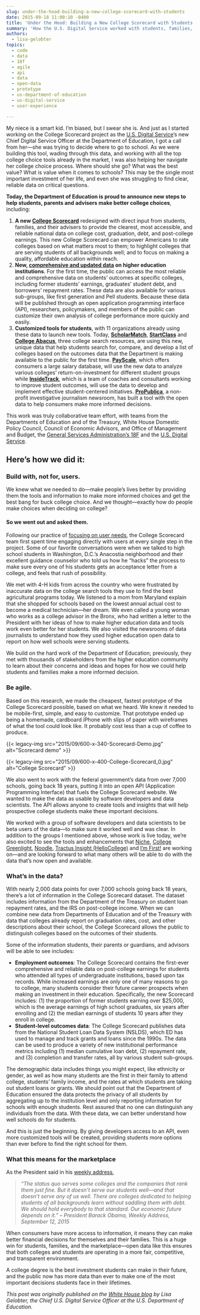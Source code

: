 ```yaml
---
slug: under-the-hood-building-a-new-college-scorecard-with-students
date: 2015-09-18 11:00:10 -0400
title: 'Under the Hood: Building a New College Scorecard with Students'
summary: 'How the U.S. Digital Service worked with students, families, schools, developers, and teams across the federal government to rebuild the new College Scorecard tool.'
authors:
  - lisa-gelobter
topics:
  - code
  - data
  - 18f
  - agile
  - api
  - data
  - open-data
  - prototype
  - us-department-of-education
  - us-digital-service
  - user-experience

---
```


My niece is a smart kid. I’m biased, but I swear she is. And just as I started working on the College Scorecard project as the [U.S. Digital Service](https://www.whitehouse.gov/digital/united-states-digital-service)’s new Chief Digital Service Officer at the Department of Education, I got a call from her—she was trying to decide where to go to school. As we were building this tool, wading through this data, and working with all the top college choice tools already in the market, I was also helping her navigate her college choice process. Where should she go? What was the best value? What is value when it comes to schools? This may be the single most important investment of her life, and even she was struggling to find clear, reliable data on critical questions.

**Today, the Department of Education is proud to announce new steps to help students, parents and advisers make better college choices**, including:

  1. **A new [College Scorecard](https://collegescorecard.ed.gov/)** redesigned with direct input from students, families, and their advisers to provide the clearest, most accessible, and reliable national data on college cost, graduation, debt, and post-college earnings. This new College Scorecard can empower Americans to rate colleges based on what matters most to them; to highlight colleges that are serving students of all backgrounds well; and to focus on making a quality, affordable education within reach.
  2. **New, [comprehensive and updated data](https://collegescorecard.ed.gov/data/) on higher education institutions**. For the first time, the public can access the most reliable and comprehensive data on students’ outcomes at specific colleges, including former students’ earnings, graduates’ student debt, and borrowers’ repayment rates. These data are also available for various sub-groups, like first generation and Pell students. Because these data will be published through an open application programming interface (API), researchers, policymakers, and members of the public can customize their own analysis of college performance more quickly and easily.
  3. **Customized tools for students**, with 11 organizations already using these data to launch new tools. Today, **[ScholarMatch](http://scholarmatcher.scholarmatch.org/)**, **[StartClass](http://www.startclass.com/)** and **[College Abacus](https://collegeabacus.org/)**, three college search resources, are using this new, unique data that help students search for, compare, and develop a list of colleges based on the outcomes data that the Department is making available to the public for the first time. **[PayScale](http://www.payscale.com/college-roi/roi-by-income-level)**, which offers consumers a large salary database, will use the new data to analyze various colleges’ return-on-investment for different student groups while **[InsideTrack](http://www.insidetrack.com/)**, which is a team of coaches and consultants working to improve student outcomes, will use the data to develop and implement effective student-centered initiatives. **[ProPublica](https://www.propublica.org/)**, a non-profit investigative journalism newsroom, has built a tool with the open data to help consumers make more informed decisions.

This work was truly collaborative team effort, with teams from the Departments of Education and of the Treasury, White House Domestic Policy Council, Council of Economic Advisors, and Office of Management and Budget, the [General Services Administration’s 18F](https://18f.gsa.gov/) and the [U.S. Digital Service](https://www.whitehouse.gov/digital/united-states-digital-service).

## Here’s how we did it:

### Build with, not for, users.

We knew what we needed to do—make people’s lives better by providing them the tools and information to make more informed choices and get the best bang for buck college choice. And we thought—exactly how do people make choices when deciding on college?

#### So we went out and asked them.

Following our practice of [focusing on user needs](https://playbook.cio.gov/#play1), the College Scorecard team first spent time engaging directly with users at every single step in the project. Some of our favorite conversations were when we talked to high school students in Washington, D.C.’s Anacostia neighborhood and their excellent guidance counselor who told us how he “hacks” the process to make sure every one of his students gets an acceptance letter from a college, and feels that rush of possibility.

We met with 4-H kids from across the country who were frustrated by inaccurate data on the college search tools they use to find the best agricultural programs today. We listened to a mom from Maryland explain that she shopped for schools based on the lowest annual actual cost to become a medical technician—her dream. We even called a young woman who works as a college advisor in the Bronx, who had written a letter to the President with her ideas of how to make higher education data and tools work even better for her students. We also visited the newsrooms of data journalists to understand how they used higher education open data to report on how well schools were serving students.

We build on the hard work of the Department of Education; previously, they met with thousands of stakeholders from the higher education community to learn about their concerns and ideas and hopes for how we could help students and families make a more informed decision.

### Be agile.

Based on this research, we made the cheapest, fastest prototype of the College Scorecard possible, based on what we heard. We knew it needed to be mobile-first, simple, and easy to customize. That prototype ended up being a homemade, cardboard iPhone with slips of paper with wireframes of what the tool could look like. It probably cost less than a cup of coffee to produce.

{{< legacy-img src="2015/09/600-x-340-Scorecard-Demo.jpg" alt="Scorecard demo" >}}

{{< legacy-img src="2015/09/600-x-400-College-Scorecard_0.jpg" alt="College Scorecard" >}}

We also went to work with the federal government’s data from over 7,000 schools, going back 18 years, putting it into an open API (Application Programming Interface) that fuels the College Scorecard website. We wanted to make the data as usable by software developers and data scientists. The API allows anyone to create tools and insights that will help prospective college students make these important decisions.

We worked with a group of software developers and data scientists to be beta users of the data—to make sure it worked well and was clear. In addition to the groups I mentioned above, whose work is live today, we’re also excited to see the tools and enhancements that [Niche](https://niche.com/), [College Greenlight](https://www.collegegreenlight.com/), [Noodle](https://www.noodle.com/), [Tractus Insight (HelloCollege)](https://tractusinsight.com/) and [I’m First!](http://www.imfirst.org/) are working on—and are looking forward to what many others will be able to do with the data that’s now open and available.

### What’s in the data?

With nearly 2,000 data points for over 7,000 schools going back 18 years, there’s a lot of information in the College Scorecard dataset. The dataset includes information from the Department of the Treasury on student loan repayment rates, and the IRS on post-college income. When we can combine new data from Departments of Education and of the Treasury with data that colleges already report on graduation rates, cost, and other descriptions about their school, the College Scorecard allows the public to distinguish colleges based on the outcomes of their students.

Some of the information students, their parents or guardians, and advisors will be able to see includes:

  * **Employment outcomes**: The College Scorecard contains the first-ever comprehensive and reliable data on post-college earnings for students who attended all types of undergraduate institutions, based upon tax records. While increased earnings are only one of many reasons to go to college, many students consider their future career prospects when making an investment in their education. Specifically, the new Scorecard includes: (1) the proportion of former students earning over $25,000, which is the average earnings of high school graduates, six years after enrolling and (2) the median earnings of students 10 years after they enroll in college.
  * **Student-level outcomes data**: The College Scorecard publishes data from the National Student Loan Data System (NSLDS), which ED has used to manage and track grants and loans since the 1990s. The data can be used to produce a variety of new institutional performance metrics including (1) median cumulative loan debt, (2) repayment rate, and (3) completion and transfer rates, all by various student sub-groups.

The demographic data includes things you might expect, like ethnicity or gender, as well as how many students are the first in their family to attend college, students’ family income, and the rates at which students are taking out student loans or grants. We should point out that the Department of Education ensured the data protects the privacy of all students by aggregating up to the institution level and only reporting information for schools with enough students. Rest assured that no one can distinguish any individuals from the data. With these data, we can better understand how well schools do for students.

And this is just the beginning. By giving developers access to an API, even more customized tools will be created, providing students more options than ever before to find the right school for them.

### What this means for the marketplace

As the President said in his [weekly address](https://www.whitehouse.gov/the-press-office/2015/09/12/weekly-address-new-college-scorecard),

> _&#8220;The status quo serves some colleges and the companies that rank them just fine. But it doesn&#8217;t serve our students well—and that doesn&#8217;t serve any of us well. There are colleges dedicated to helping students of all backgrounds learn without saddling them with debt. We should hold everybody to that standard. Our economic future depends on it.&#8221; &#8211; President Barack Obama, Weekly Address, September 12, 2015_

When consumers have more access to information, it means they can make better financial decisions for themselves and their families. This is a huge win for students, families, and the marketplace—open data like this ensures that both colleges and students are operating in a more fair, competitive, and transparent environment.

A college degree is the best investment students can make in their future, and the public now has more data than ever to make one of the most important decisions students face in their lifetimes.

_This post was originally published on the [White House blog](https://www.whitehouse.gov/blog) by Lisa Gelobter, the Chief U.S. Digital Service Officer at the U.S. Department of Education._
